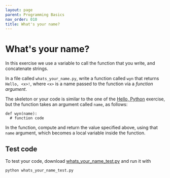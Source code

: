 ```yaml
---
layout: page
parent: Programming Basics
nav_order: 010
title: What's your name?
---
```


# What's your name?

In this exercise we use a variable to call the function
that you write, and concatenate strings.

In a file called `whats_your_name.py`, write a function
called `wyn` that returns `Hello, <x>!`, where `<x>` is
a name passed to the function via a _function argument_.

The skeleton or your code is similar to the one of the
[Hello, Python](./hello_python.html) exercise, but the function
takes an argument called `name`, as follows:

    def wyn(name):
      # function code

In the function, compute and return the value
specified above, using that `name` argument, which
becomes a local variable inside the function.

## Test code

To test your code, download [whats_your_name_test.py](./whats_your_name_test.py)
and run it with

    python whats_your_name_test.py



